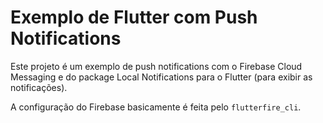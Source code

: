 # Exemplo de Flutter com Push Notifications

Este projeto é um exemplo de push notifications com o Firebase Cloud Messaging e do package Local Notifications para o Flutter (para exibir as notificações).

A configuração do Firebase basicamente é feita pelo `flutterfire_cli`.
